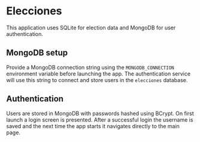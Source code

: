 # Elecciones

This application uses SQLite for election data and MongoDB for user authentication.

## MongoDB setup

Provide a MongoDB connection string using the `MONGODB_CONNECTION` environment variable before launching the app. The authentication service will use this string to connect and store users in the `elecciones` database.

## Authentication

Users are stored in MongoDB with passwords hashed using BCrypt. On first launch a login screen is presented. After a successful login the username is saved and the next time the app starts it navigates directly to the main page.
